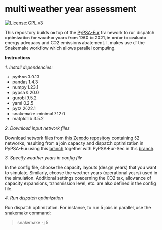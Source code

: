 # multi weather year assessment 
[![License: GPL v3](https://img.shields.io/badge/License-GPLv3-blue.svg)](https://www.gnu.org/licenses/gpl-3.0)

This repository builds on top of the [PyPSA-Eur](https://github.com/PyPSA/pypsa-eur) framework to run dispatch optimization for weather years from 1960 to 2021, in order to evaluate energy adequacy and CO2 emissions abatement. It makes use of the Snakemake workflow which allows parallel computing.

**Instructions**

*1. Install dependencies:*
- python 3.9.13
- pandas 1.4.3
- numpy 1.23.1
- pypsa 0.20.0
- gurobi 9.5.2
- yaml 0.2.5
- pytz 2022.1
- snakemake-minimal 7.12.0
- matplotlib 3.5.2

*2. Download input network files* 

Download network files from [this Zenodo repository](https://doi.org/10.5281/zenodo.10891263) containing 62 networks, resulting from a join capacity and dispatch optimization in PyPSA-Eur using this [branch](https://github.com/ebbekyhl/pypsa-eur/tree/multi_weather_year) together with PyPSA-Eur-Sec in this [branch](https://github.com/ebbekyhl/pypsa-eur-sec/tree/multi_weather_year).

*3. Specify weather years in config file*

In the config file, choose the capacity layouts (design years) that you want to simulate. Similarly, choose the weather years (operational years) used in the simulation. Additional settings concerning the CO2 tax, allowance of capacity expansions, transmission level, etc. are also defined in the config file.

*4. Run dispatch optimization*

Run dispatch optimization. For instance, to run 5 jobs in parallel, use the snakemake command:
> snakemake -j 5


